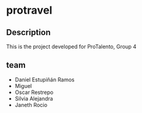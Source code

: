 # protravel

## Description

This is the project developed for ProTalento, Group 4

## team
* Daniel Estupiñán Ramos
* Miguel 
* Oscar Restrepo
* Silvia Alejandra
* Janeth Rocio
